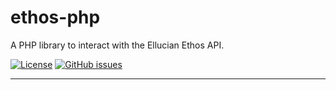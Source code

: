 # ethos-php

A PHP library to interact with the Ellucian Ethos API.

[![License](https://img.shields.io/badge/license-MIT-blue.svg)](https://raw.githubusercontent.com/MelonSmasher/ethos-php/master/LICENSE)
[![GitHub issues](https://img.shields.io/github/issues/MelonSmasher/ethos-php.svg)](https://github.com/MelonSmasher/ethos-php/issues)

----


